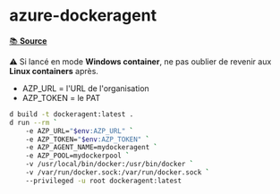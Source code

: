 # azure-dockeragent

[📚 **Source**](https://docs.microsoft.com/en-us/azure/devops/pipelines/agents/docker)

⚠ Si lancé en mode **Windows container**, ne pas oublier de revenir aux **Linux containers** après.

- AZP_URL = l'URL de l'organisation
- AZP_TOKEN = le PAT

```sh
d build -t dockeragent:latest .
d run --rm `
    -e AZP_URL="$env:AZP_URL" `
    -e AZP_TOKEN="$env:AZP_TOKEN" `
    -e AZP_AGENT_NAME=mydockeragent `
    -e AZP_POOL=mydockerpool `
    -v /usr/local/bin/docker:/usr/bin/docker `
    -v /var/run/docker.sock:/var/run/docker.sock `
    --privileged -u root dockeragent:latest
```